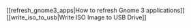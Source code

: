 [[refresh_gnome3_apps|How to refresh Gnome 3 applications]]
[[write_iso_to_usb|Write ISO Image to USB Drive]]
